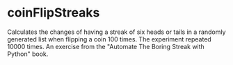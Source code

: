 # coinFlipStreaks
Calculates the changes of having a streak of six heads or tails in a randomly generated list when flipping a coin 100 times.
The experiment repeated 10000 times.
An exercise from the "Automate The Boring Streak with Python" book.

